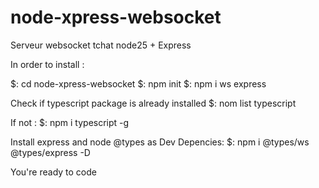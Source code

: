 # node-xpress-websocket
Serveur websocket tchat node25 + Express

In order to install :

$: cd node-xpress-websocket
$: npm init
$: npm i ws express

Check if typescript package is already installed
$: nom list typescript

If not :
$: npm i typescript -g

Install express and node @types as Dev Depencies:
$: npm i @types/ws @types/express -D

You're ready to code
